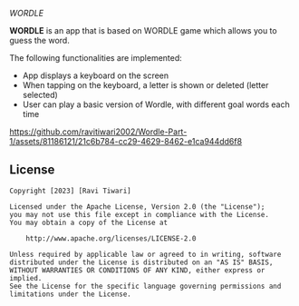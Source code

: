 *WORDLE*

**WORDLE** is an app that is based on WORDLE game which allows you to guess the word. 

The following functionalities are implemented:

- App displays a keyboard on the screen
- When tapping on the keyboard, a letter is shown or deleted (letter selected)
- User can play a basic version of Wordle, with different goal words each time


https://github.com/ravitiwari2002/Wordle-Part-1/assets/81186121/21c6b784-cc29-4629-8462-e1ca944dd6f8


## License

    Copyright [2023] [Ravi Tiwari]

    Licensed under the Apache License, Version 2.0 (the "License");
    you may not use this file except in compliance with the License.
    You may obtain a copy of the License at

        http://www.apache.org/licenses/LICENSE-2.0

    Unless required by applicable law or agreed to in writing, software
    distributed under the License is distributed on an "AS IS" BASIS,
    WITHOUT WARRANTIES OR CONDITIONS OF ANY KIND, either express or implied.
    See the License for the specific language governing permissions and
    limitations under the License.
